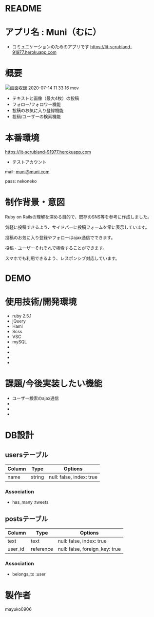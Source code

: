 # README



# アプリ名 : Muni（むに）

* コミュニケーションのためのアプリです
https://lit-scrubland-91977.herokuapp.com
 
# 概要

![画面収録 2020-07-14 11 33 16 mov](https://user-images.githubusercontent.com/64821510/87378434-bf30d100-c5c8-11ea-862e-272776105201.gif)

* テキストと画像（最大4枚）の投稿
* フォロー/フォロワー機能
* 投稿のお気に入り登録機能
* 投稿/ユーザーの検索機能

# 本番環境

https://lit-scrubland-91977.herokuapp.com

* テストアカウント

mail: muni@muni.com

pass: nekoneko

# 制作背景・意図

Ruby on Railsの理解を深める目的で、既存のSNS等を参考に作成しました。

気軽に投稿できるよう、サイドバーに投稿フォームを常に表示しています。

投稿のお気に入り登録やフォローはajax通信でできます。

投稿・ユーザーそれぞれで検索することができます。

スマホでも利用できるよう、レスポンシブ対応しています。


# DEMO


# 使用技術/開発環境

* ruby 2.5.1
* jQuery
* Haml
* Scss
* VSC
* mySQL
* 
* 
* 
* 

# 課題/今後実装したい機能

* ユーザー検索のajax通信
* 
* 
* 


# DB設計

## usersテーブル
|Column|Type|Options|
|------|----|-------|
|name|string|null: false, index: true|

### Association
- has_many :tweets

## postsテーブル
|Column|Type|Options|
|------|----|-------|
|text|text|null: false, index: true|
|user_id|reference|null: false, foreign_key: true|

### Association
- belongs_to :user


# 製作者
 
mayuko0906

